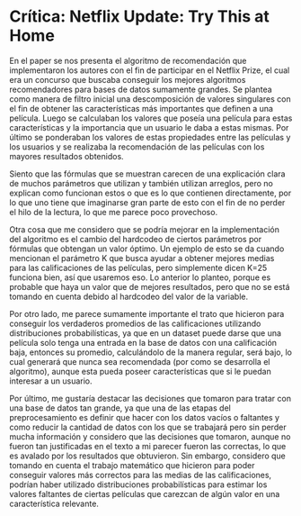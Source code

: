 ﻿# Crítica: Netflix Update: Try This at Home
En el paper se nos presenta el algoritmo de recomendación que implementaron los autores con el fin de participar en el Netflix Prize, el cual era un concurso que buscaba conseguir los mejores algoritmos recomendadores para bases de datos sumamente grandes. Se plantea como manera de filtro inicial una descomposición de valores singulares con el fin de obtener las características más importantes que definen a una película. Luego se calculaban los valores que poseía una película para estas características y la importancia que un usuario le daba a estas mismas. Por último se ponderaban los valores de estas propiedades entre las películas y los usuarios y se realizaba la recomendación de las películas con los mayores resultados obtenidos.

Siento que las fórmulas que se muestran carecen de una explicación clara de muchos parámetros que utilizan y también utilizan arreglos, pero no explican como funcionan estos o que es lo que contienen directamente, por lo que uno tiene que imaginarse gran parte de esto con el fin de no perder el hilo de la lectura, lo que me parece poco provechoso.

Otra cosa que me considero que se podría mejorar en la implementación del algoritmo es el cambio del hardcodeo de ciertos parámetros por fórmulas que obtengan un valor óptimo. Un ejemplo de esto se da cuando mencionan el parámetro K que busca ayudar a obtener mejores medias para las calificaciones de las películas, pero simplemente dicen K=25 funciona bien, así que usaremos eso. Lo anterior lo planteo, porque es probable que haya un valor que de mejores resultados, pero que no se está tomando en cuenta debido al hardcodeo del valor de la variable.

Por otro lado, me parece sumamente importante el trato que hicieron para conseguir los verdaderos promedios de las calificaciones utilizando distribuciones probabilísticas, ya que en un dataset puede darse que una película solo tenga una entrada en la base de datos con una calificación baja, entonces su promedio, calculándolo de la manera regular, será bajo, lo cual generará que nunca sea recomendada (por como se desarrolla el algoritmo), aunque esta pueda poseer características que si le puedan interesar a un usuario.

Por último, me gustaría destacar las decisiones que tomaron para tratar con una base de datos tan grande, ya que una de las etapas del preprocesamiento es definir que hacer con los datos vacíos o faltantes y como reducir la cantidad de datos con los que se trabajará pero sin perder mucha información y considero que las decisiones que tomaron, aunque no fueron tan justificadas en el texto a mi parecer fueron las correctas, lo que es avalado por los resultados que obtuvieron. Sin embargo, considero que tomando en cuenta el trabajo matemático que hicieron para poder conseguir valores más correctos para las medias de las calificaciones, podrían haber utilizado distribuciones probabilísticas para estimar los valores faltantes de ciertas películas que carezcan de algún valor en una característica relevante.